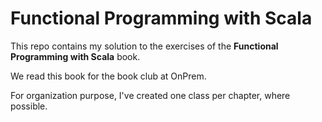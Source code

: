 # Functional Programming with Scala

This repo contains my solution to the exercises of the **Functional Programming with Scala** book.

We read this book for the book club at OnPrem.

For organization purpose, I've created one class per chapter, where possible.
